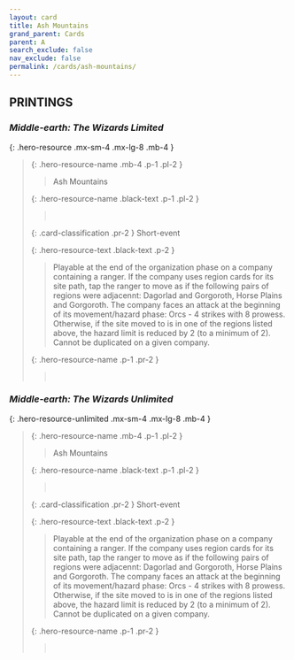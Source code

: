 ```yaml
---
layout: card
title: Ash Mountains
grand_parent: Cards
parent: A
search_exclude: false
nav_exclude: false
permalink: /cards/ash-mountains/
---
```


## PRINTINGS


### _Middle-earth: The Wizards Limited_

{: .hero-resource .mx-sm-4 .mx-lg-8 .mb-4 }
> {: .hero-resource-name .mb-4 .p-1 .pl-2 }
> > <div class="card-mp"></div>
> > <div class="card-name">Ash Mountains</div>
>
> {: .hero-resource-name .black-text .p-1 .pl-2 }
> > &nbsp;
>
> {: .card-classification .pr-2 }
> Short-event
>
> {: .hero-resource-text .black-text .p-2 }
> > Playable at the end of the organization phase on a company containing a ranger. If the company uses region cards for its site path, tap the ranger to move as if the following pairs of regions were adjacennt: Dagorlad and Gorgoroth, Horse Plains and Gorgoroth. The company faces an attack at the beginning of its movement/hazard phase: Orcs - 4 strikes with 8 prowess. Otherwise, if the site moved to is in one of the regions listed above, the hazard limit is reduced by 2 (to a minimum of 2). Cannot be duplicated on a given company. 
> 
> {: .hero-resource-name .p-1 .pr-2 }
> > <div class="card-shield"></div>
> > <div class="card-corruption">&nbsp;</div>

### _Middle-earth: The Wizards Unlimited_

{: .hero-resource-unlimited .mx-sm-4 .mx-lg-8 .mb-4 }
> {: .hero-resource-name .mb-4 .p-1 .pl-2 }
> > <div class="card-mp"></div>
> > <div class="card-name">Ash Mountains</div>
>
> {: .hero-resource-name .black-text .p-1 .pl-2 }
> > &nbsp;
>
> {: .card-classification .pr-2 }
> Short-event
>
> {: .hero-resource-text .black-text .p-2 }
> > Playable at the end of the organization phase on a company containing a ranger. If the company uses region cards for its site path, tap the ranger to move as if the following pairs of regions were adjacennt: Dagorlad and Gorgoroth, Horse Plains and Gorgoroth. The company faces an attack at the beginning of its movement/hazard phase: Orcs - 4 strikes with 8 prowess. Otherwise, if the site moved to is in one of the regions listed above, the hazard limit is reduced by 2 (to a minimum of 2). Cannot be duplicated on a given company. 
> 
> {: .hero-resource-name .p-1 .pr-2 }
> > <div class="card-shield"></div>
> > <div class="card-corruption">&nbsp;</div>
